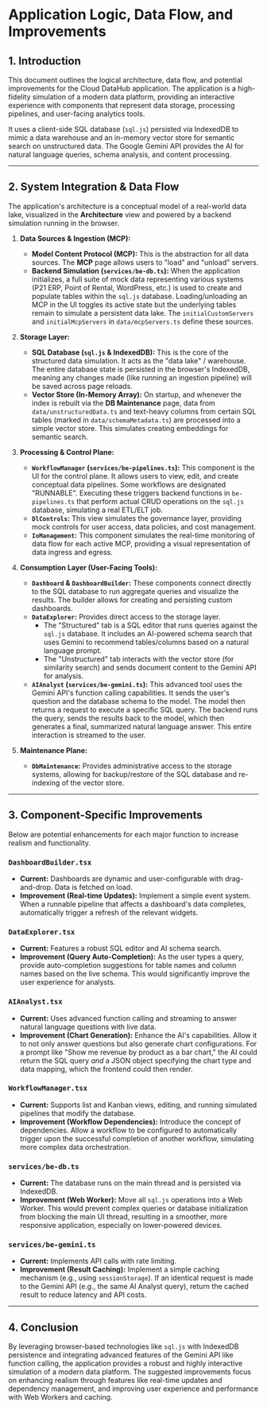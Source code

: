 # Application Logic, Data Flow, and Improvements

## 1. Introduction

This document outlines the logical architecture, data flow, and potential improvements for the Cloud DataHub application. The application is a high-fidelity simulation of a modern data platform, providing an interactive experience with components that represent data storage, processing pipelines, and user-facing analytics tools.

It uses a client-side SQL database (`sql.js`) persisted via IndexedDB to mimic a data warehouse and an in-memory vector store for semantic search on unstructured data. The Google Gemini API provides the AI for natural language queries, schema analysis, and content processing.

---

## 2. System Integration & Data Flow

The application's architecture is a conceptual model of a real-world data lake, visualized in the **Architecture** view and powered by a backend simulation running in the browser.

1.  **Data Sources & Ingestion (MCP):**
    *   **Model Content Protocol (MCP):** This is the abstraction for all data sources. The **MCP** page allows users to "load" and "unload" servers.
    *   **Backend Simulation (`services/be-db.ts`):** When the application initializes, a full suite of mock data representing various systems (P21 ERP, Point of Rental, WordPress, etc.) is used to create and populate tables within the `sql.js` database. Loading/unloading an MCP in the UI toggles its active state but the underlying tables remain to simulate a persistent data lake. The `initialCustomServers` and `initialMcpServers` in `data/mcpServers.ts` define these sources.

2.  **Storage Layer:**
    *   **SQL Database (`sql.js` & IndexedDB):** This is the core of the structured data simulation. It acts as the "data lake" / warehouse. The entire database state is persisted in the browser's IndexedDB, meaning any changes made (like running an ingestion pipeline) will be saved across page reloads.
    *   **Vector Store (In-Memory Array):** On startup, and whenever the index is rebuilt via the **DB Maintenance** page, data from `data/unstructuredData.ts` and text-heavy columns from certain SQL tables (marked in `data/schemaMetadata.ts`) are processed into a simple vector store. This simulates creating embeddings for semantic search.

3.  **Processing & Control Plane:**
    *   **`WorkflowManager` (`services/be-pipelines.ts`):** This component is the UI for the control plane. It allows users to view, edit, and create conceptual data pipelines. Some workflows are designated "RUNNABLE". Executing these triggers backend functions in `be-pipelines.ts` that perform actual CRUD operations on the `sql.js` database, simulating a real ETL/ELT job.
    *   **`DlControls`:** This view simulates the governance layer, providing mock controls for user access, data policies, and cost management.
    -   **`IoManagement`:** This component simulates the real-time monitoring of data flow for each active MCP, providing a visual representation of data ingress and egress.

4.  **Consumption Layer (User-Facing Tools):**
    *   **`Dashboard` & `DashboardBuilder`:** These components connect directly to the SQL database to run aggregate queries and visualize the results. The builder allows for creating and persisting custom dashboards.
    *   **`DataExplorer`:** Provides direct access to the storage layer.
        *   The "Structured" tab is a SQL editor that runs queries against the `sql.js` database. It includes an AI-powered schema search that uses Gemini to recommend tables/columns based on a natural language prompt.
        *   The "Unstructured" tab interacts with the vector store (for similarity search) and sends document content to the Gemini API for analysis.
    *   **`AIAnalyst` (`services/be-gemini.ts`):** This advanced tool uses the Gemini API's function calling capabilities. It sends the user's question and the database schema to the model. The model then returns a request to execute a specific SQL query. The backend runs the query, sends the results back to the model, which then generates a final, summarized natural language answer. This entire interaction is streamed to the user.

5.  **Maintenance Plane:**
    *   **`DbMaintenance`:** Provides administrative access to the storage systems, allowing for backup/restore of the SQL database and re-indexing of the vector store.

---

## 3. Component-Specific Improvements

Below are potential enhancements for each major function to increase realism and functionality.

### `DashboardBuilder.tsx`
*   **Current:** Dashboards are dynamic and user-configurable with drag-and-drop. Data is fetched on load.
*   **Improvement (Real-time Updates):** Implement a simple event system. When a runnable pipeline that affects a dashboard's data completes, automatically trigger a refresh of the relevant widgets.

### `DataExplorer.tsx`
*   **Current:** Features a robust SQL editor and AI schema search.
*   **Improvement (Query Auto-Completion):** As the user types a query, provide auto-completion suggestions for table names and column names based on the live schema. This would significantly improve the user experience for analysts.

### `AIAnalyst.tsx`
*   **Current:** Uses advanced function calling and streaming to answer natural language questions with live data.
*   **Improvement (Chart Generation):** Enhance the AI's capabilities. Allow it to not only answer questions but also generate chart configurations. For a prompt like "Show me revenue by product as a bar chart," the AI could return the SQL query *and* a JSON object specifying the chart type and data mapping, which the frontend could then render.

### `WorkflowManager.tsx`
*   **Current:** Supports list and Kanban views, editing, and running simulated pipelines that modify the database.
*   **Improvement (Workflow Dependencies):** Introduce the concept of dependencies. Allow a workflow to be configured to automatically trigger upon the successful completion of another workflow, simulating more complex data orchestration.

### `services/be-db.ts`
*   **Current:** The database runs on the main thread and is persisted via IndexedDB.
*   **Improvement (Web Worker):** Move all `sql.js` operations into a Web Worker. This would prevent complex queries or database initialization from blocking the main UI thread, resulting in a smoother, more responsive application, especially on lower-powered devices.

### `services/be-gemini.ts`
*   **Current:** Implements API calls with rate limiting.
*   **Improvement (Result Caching):** Implement a simple caching mechanism (e.g., using `sessionStorage`). If an identical request is made to the Gemini API (e.g., the same AI Analyst query), return the cached result to reduce latency and API costs.

---

## 4. Conclusion

By leveraging browser-based technologies like `sql.js` with IndexedDB persistence and integrating advanced features of the Gemini API like function calling, the application provides a robust and highly interactive simulation of a modern data platform. The suggested improvements focus on enhancing realism through features like real-time updates and dependency management, and improving user experience and performance with Web Workers and caching.

